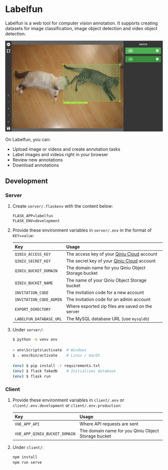 # Labelfun

Labelfun is a web tool for computer vision annotation. It supports creating datasets for image classification, image object detection and video object detection.

![screenshot](assets/README/1.png)

On Labelfun, you can:

- Upload image or videos and create annotation tasks
- Label images and videos right in your browser
- Review new annotations
- Download annotations

## Development

### Server

1. Create `server/.flaskenv` with the content below:

    ```
    FLASK_APP=labelfun
    FLASK_ENV=development
    ```

2. Provide these environment variables in `server/.env` in the format of `KEY=value`:

    | Key                     | Usage                                                        |
    | ----------------------- | ------------------------------------------------------------ |
    | `QINIU_ACCESS_KEY`      | The access key of your [Qiniu Cloud](https://www.qiniu.com/) account |
    | `QINIU_SECRET_KEY`      | The secret key of your [Qiniu Cloud](https://www.qiniu.com/) account |
    | `QINIU_BUCKET_DOMAIN`   | The domain name for you Qiniu Object Storage bucket          |
    | `QINIU_BUCKET_NAME`     | The name of your Qiniu Object Storage bucket                 |
    | `INVITATION_CODE`       | The invitation code for a new account                        |
    | `INVITATION_CODE_ADMIN` | The invitation code for an admin account                     |
    | `EXPORT_DIRECTORY`      | Where exported zip files are saved on the server             |
    | `LABELFUN_DATABASE_URL` | The MySQL database URL (use `mysqldb`)                       |

3. Under `server/`:

    ```bash
    $ python -m venv env
    
    > env\Scripts\activate  # Windows
    $ . env/bin/activate    # Linux / macOS
    
    (env) $ pip install -r requirements.txt
    (env) $ flask fakedb    # Initializes database
    (env) $ flask run
    ```

### Client

1. Provide these environment variables in `client/.env` or `client/.env.development` or `client/.env.production`:

   | Key           | Usage |
   | ------------- | ----- |
   | `VUE_APP_API` | Where API requests are sent |
   | `VUE_APP_QINIU_BUCKET_DOMAIN` | The domain name for you Qiniu Object Storage bucket |

2. Under `client/`:

    ```bash
    npm install
    npm run serve
    ```

